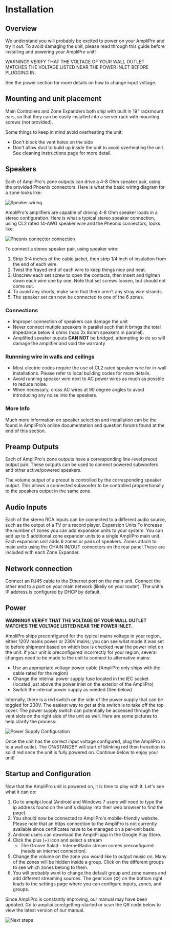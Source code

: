# Installation
## Overview
We understand you will probably be excited to power on your AmpliPro and try it out. To avoid damaging the unit, please read through this guide before installing and powering your AmpliPro unit!

WARNING!! VERIFY THAT THE VOLTAGE OF YOUR WALL OUTLET MATCHES THE VOLTAGE LISTED NEAR THE POWER INLET BEFORE PLUGGING IN.

See the power section for more details on how to change input voltage.

## Mounting and unit placement

Main Controllers and Zone Expanders both ship with built in 19" rackmount ears, so that they can be easily installed into a server rack with mounting screws (not provided).

Some things to keep in mind avoid overheating the unit:
- Don't block the vent holes on the side
- Don't allow dust to build up inside the unit to avoid overheating the unit. See cleaning instructions page for more detail.


## Speakers
Each of AmpliPro's zone outputs can drive a 4-8 Ohm speaker pair, using the provided Phoenix connectors. Here is what the basic wiring diagram for a zone looks like:

![Speaker wiring](imgs/manual/zone_speaker_wiring.png)

AmpliPro's amplifiers are capable of driving 4-8 Ohm speaker loads in a stereo configuration. Here is what a typical stereo speaker connection, using CL2 rated 14-AWG speaker wire and the Pheonix connectors, looks like:

![Pheonix connector connection](imgs/manual/speaker_wire_to_pheonix.png)

To connect a stereo speaker pair, using speaker wire:

1. Strip 3-4 inches of the cable jacket, then strip 1/4 inch of insulation from the end of each wire.
2. Twist the frayed end of each wire to keep things nice and neat.
3. Unscrew each set screw to open the contacts, then insert and tighten down each wire one by one. Note that set screws loosen, but should not come out.
4. To avoid any shorts, make sure that there aren't any stray wire strands.
5. The speaker set can now be connected to one of the 6 zones.

### Connections
- Improper connection of speakers can damage the unit
- Never connect mutiple speakers in parallel such that it brings the total impedance below 4 ohms (max 2x 8ohm speakers in parallel).
- Amplified speaker ouputs **CAN NOT** be bridged, attempting to do so will damage the amplifier and void the warranty

### Runnning wire in walls and ceilings
- Most electric codes require the use of CL2 rated speaker wire for in-wall installations. Please refer to local building codes for more details.
- Avoid running speaker wire next to AC power wires as much as possble to reduce noise.
- When necessary, cross AC wires at 90 degree angles to avoid introducing any noise into the speakers.

### More Info

Much more information on speaker selection and installation can be the found in AmpliPro’s online documentation and question forums found at the end of this section.

## Preamp Outputs
Each of AmpliPro's zone outputs have a corresponding line-level preout output pair. These outputs can be used to connect powered subwoofers and other active/powered speakers.

The volume output of a preout is controlled by the corresponding speaker output. This allows a connected subwoofer to be controlled propoertionally to the speakers output in the same zone.

## Audio Inputs
Each of the stereo RCA inputs can be connected to a different audio source, such as the output of a TV or a record player.
Expansion Units
To increase the number of zones you can add expansion units to your system. You can add up to 5 additional zone expander units to a single AmpliPro main unit. Each expansion unit adds 6 zones or pairs of speakers. Zones attach to main units using the CHAIN IN/OUT connectors on the rear panel.These are included with each Zone Expander.

## Network connection
Connect an RJ45 cable to the Ethernet port on the main unit. Connect the other end to a port on your main network (likeliy on your router). The unit's IP address is configured by DHCP by default.

## Power
**WARNING!! VERIFY THAT THE VOLTAGE OF YOUR WALL OUTLET MATCHES THE VOLTAGE LISTED NEAR THE POWER INLET.**

AmpliPro ships preconfigured for the typical mains voltage in your region, either 120V mains power or 230V mains; you can see what mode it was set to before shipment based on which box is checked near the power inlet on the unit. If your unit is preconfigured incorrectly for your region, several changes need to be made to the unit to connect to alternative mains:
- Use an appropriate voltage power cable (AmpliPro only ships with the cable rated for the region)
- Change the internal power supply fuse located in the IEC socket (located just above the power inlet on the exterior of the AmpliPro)
- Switch the internal power supply as needed (See below)

Internally, there is a red switch on the side of the power supply that can be toggled for 230V. The easiest way to get at this switch is to take off the top cover. The power supply switch can potentially be accessed through the vent slots on the right side of the unit as well. Here are some pictures to help clarify the process:

![Power Supply Configuration](imgs/manual/power_instructions.png)

Once the unit has the correct input voltage configured, plug the AmpliPro in to a wall outlet. The ON/STANDBY will start of blinking red then transition to solid red once the unit is fully powered on. Continue below to enjoy your unit!

## Startup and Configuration
Now that the AmpliPro unit is powered on, it is time to play with it. Let's see what it can do:

1. Go to amplipi.local (Android and Windows 7 users will need to type the ip address found on the unit's display into their web browser to find the page).
2. You should now be connected to AmpliPro's mobile-friendly website. Please note that an https connection to the AmpliPro is not currently available since certificates have to be managed on a per-unit basis.
3. Android users can download the AmpliPi app in the Google Play Store.
4. Click the plus (+) icon and select a stream
    - The Groove Salad - InternetRadio stream comes preconfigured (needs an internet connection).
5. Change the volume on the zone you would like to output music on. Many of the zones will be hidden inside a group. Click on the different groups to see which zones belong to them.
6. You will probably want to change the default group and zone names and add different streaming sources. The gear icon (⚙) on the bottom right leads to the settings page where you can configure inputs, zones, and groups.

Since AmpliPro is constantly improving, our manual may have been updated. Go to amplipi.com/getting-started or scan the QR code below to view the latest version of our manual.

![Next steps](imgs/manual/amplipro-guide.png)
